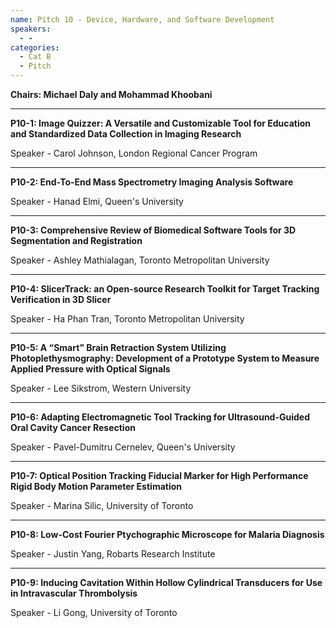 ```yaml
---
name: Pitch 10 - Device, Hardware, and Software Development
speakers:
  - -
categories:
  - Cat B
  - Pitch
---
```


**Chairs: Michael Daly and Mohammad Khoobani**

_____________________________________________________

**P10-1: Image Quizzer: A Versatile and Customizable Tool for Education and Standardized Data Collection in Imaging Research**

Speaker - Carol Johnson, London Regional Cancer Program 

_____________________________________________________

**P10-2: End-To-End Mass Spectrometry Imaging Analysis Software**

Speaker - Hanad Elmi, Queen's University 

_____________________________________________________

**P10-3: Comprehensive Review of Biomedical Software Tools for 3D Segmentation and Registration**

Speaker - Ashley Mathialagan, Toronto Metropolitan University 

_____________________________________________________

**P10-4: SlicerTrack: an Open-source Research Toolkit for Target Tracking Verification in 3D Slicer**

Speaker - Ha Phan Tran, Toronto Metropolitan University 

_____________________________________________________

**P10-5: A “Smart” Brain Retraction System Utilizing Photoplethysmography: Development of a Prototype System to Measure Applied Pressure with Optical Signals**

Speaker - Lee Sikstrom, Western University 

_____________________________________________________

**P10-6: Adapting Electromagnetic Tool Tracking for Ultrasound-Guided Oral Cavity Cancer Resection**

Speaker - Pavel-Dumitru Cernelev, Queen's University 

_____________________________________________________

**P10-7: Optical Position Tracking Fiducial Marker for High Performance Rigid Body Motion Parameter Estimation**

Speaker - Marina Silic, University of Toronto 

_____________________________________________________

**P10-8: Low-Cost Fourier Ptychographic Microscope for Malaria Diagnosis**

Speaker - Justin Yang, Robarts Research Institute 

_____________________________________________________

**P10-9: Inducing Cavitation Within Hollow Cylindrical Transducers for Use in Intravascular Thrombolysis**

Speaker - Li Gong, University of Toronto 

